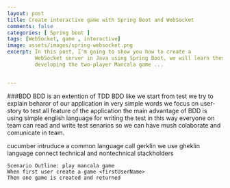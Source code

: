 ```yaml
---
layout: post
title: Create interactive game with Spring Boot and WebSocket
comments: false
categories: [ Spring boot ]
tags: [WebSocket, game , interactive]
image: assets/images/spring-websocket.png
excerpt: In this post, I'm going to show you how to create a 
         WebSocket server in Java using Spring Boot, we will learn these together while 
         developing the two-player Mancala game ...


---
```


###BDD
BDD is an extention of TDD
BDD like we start from test
we try to explain beharor of our application in very simple words
we focus on user-story to test all feature of the application
the main advantage of BDD is using simple english language for writing the test in this way everyone on
team can read and write test senarios so we can have mush colaborate and comunicate in team.

cucumber intruduce a common language call gerklin we use gheklin language 
connect technical and nontechnical stackholders

```gherkin
Scenario Outline: play mancala game
When first user create a game <firstUserName>
Then one game is created and returned

```














